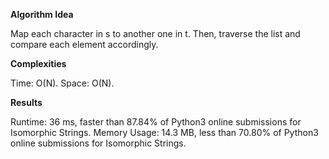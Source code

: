 **Algorithm Idea**

Map each character in s to another one in 
t. Then, traverse the list and 
compare each element accordingly. 

**Complexities**

Time: O(N).
Space: O(N). 

**Results**

Runtime: 36 ms, faster than 87.84% of Python3 online submissions for Isomorphic Strings.
Memory Usage: 14.3 MB, less than 70.80% of Python3 online submissions for Isomorphic Strings.
